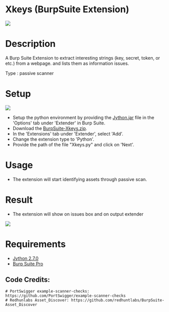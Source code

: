 # Xkeys (BurpSuite Extension)
<img src="https://raw.githubusercontent.com/vsec7/BurpSuite-Xkeys/master/Screenshot/result.png">

# Description
A Burp Suite Extension to extract interesting strings (key, secret, token, or etc.) from a webpage. and lists them as information issues.

Type : passive scanner

# Setup
<img src="https://raw.githubusercontent.com/vsec7/BurpSuite-Xkeys/master/Screenshot/install.png">

- Setup the python environment by providing the <a href="https://www.jython.org/downloads.html">Jython.jar</a> file in the 'Options' tab under 'Extender' in Burp Suite.
- Download the <a href="https://github.com/vsec7/BurpSuite-Xkeys/archive/master.zip">BurpSuite-Xkeys.zip</a>.
- In the 'Extensions' tab under 'Extender', select 'Add'.
- Change the extension type to 'Python'.
- Provide the path of the file "Xkeys.py" and click on 'Next'.

# Usage
- The extension will start identifying assets through passive scan.

# Result
- The extension will show on issues box and on output extender
<img src="https://raw.githubusercontent.com/vsec7/BurpSuite-Xkeys/master/Screenshot/log.png">

# Requirements
- [Jython 2.7.0](https://www.jython.org/downloads.html)
- [Burp Suite Pro](https://portswigger.net/burp)

## Code Credits:
```
# PortSwigger example-scanner-checks: https://github.com/PortSwigger/example-scanner-checks
# Redhunlabs Asset_Discover: https://github.com/redhuntlabs/BurpSuite-Asset_Discover
```
